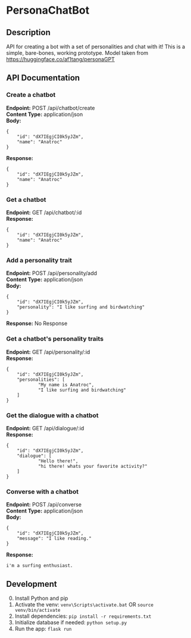 # PersonaChatBot

## Description

API for creating a bot with a set of personalities and chat with it! This is a simple, bare-bones, working prototype. Model taken from https://huggingface.co/af1tang/personaGPT

## API Documentation

### Create a chatbot

**Endpoint:** POST /api/chatbot/create  
**Content Type:** application/json  
**Body:**  

```
{
	"id": "dX7IEgjCI0k5yJZm",
	"name": "Anatroc"
}
```

**Response:**  

```
{
	"id": "dX7IEgjCI0k5yJZm",
	"name": "Anatroc"
}
```

### Get a chatbot

**Endpoint:** GET /api/chatbot/:id  
**Response:**  

```
{
	"id": "dX7IEgjCI0k5yJZm",
	"name": "Anatroc"
}
```

### Add a personality trait

**Endpoint:** POST /api/personality/add  
**Content Type:** application/json  
**Body:**  

```
{
	"id": "dX7IEgjCI0k5yJZm",
	"personality": "I like surfing and birdwatching"
}
```

**Response:** No Response  

### Get a chatbot's personality traits

**Endpoint:** GET /api/personality/:id  
**Response:**  

```
{
	"id": "dX7IEgjCI0k5yJZm",
	"personalities": [
    		"My name is Anatroc",
    		"I like surfing and birdwatching"
  	]
}
```

### Get the dialogue with a chatbot

**Endpoint:** GET /api/dialogue/:id  
**Response:**  

```
{
	"id": "dX7IEgjCI0k5yJZm",
	"dialogue": [
    		"Hello there!",
    		"hi there! whats your favorite activity?"
  	]
}
```

### Converse with a chatbot

**Endpoint:** POST /api/converse  
**Content Type:** application/json  
**Body:**  

```
{
	"id": "dX7IEgjCI0k5yJZm",
	"message": "I like reading."
}
```

**Response:**  

```
i'm a surfing enthusiast.
```

## Development

0. Install Python and pip
1. Activate the venv: `venv\Scripts\activate.bat` OR `source venv/bin/activate`
2. Install dependencies: `pip install -r requirements.txt`
3. Initialize database if needed: `python setup.py`
4. Run the app: `flask run`
